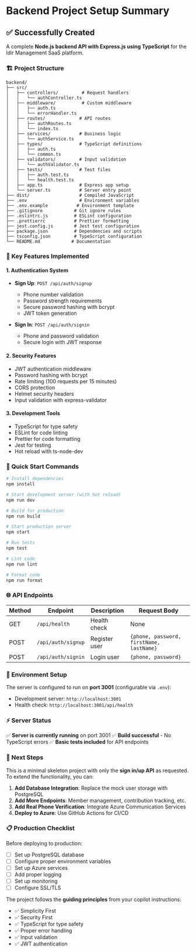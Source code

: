 # Backend Project Setup Summary

## ✅ Successfully Created

A complete **Node.js backend API with Express.js using TypeScript** for the Idir Management SaaS platform.

### 🏗️ Project Structure
```
backend/
├── src/
│   ├── controllers/         # Request handlers
│   │   └── authController.ts
│   ├── middleware/          # Custom middleware
│   │   ├── auth.ts
│   │   └── errorHandler.ts
│   ├── routes/             # API routes
│   │   ├── authRoutes.ts
│   │   └── index.ts
│   ├── services/           # Business logic
│   │   └── authService.ts
│   ├── types/              # TypeScript definitions
│   │   ├── auth.ts
│   │   └── common.ts
│   ├── validators/         # Input validation
│   │   └── authValidator.ts
│   ├── tests/              # Test files
│   │   ├── auth.test.ts
│   │   └── health.test.ts
│   ├── app.ts              # Express app setup
│   └── server.ts           # Server entry point
├── dist/                   # Compiled JavaScript
├── .env                    # Environment variables
├── .env.example           # Environment template
├── .gitignore            # Git ignore rules
├── .eslintrc.js          # ESLint configuration
├── .prettierrc           # Prettier formatting
├── jest.config.js        # Jest test configuration
├── package.json          # Dependencies and scripts
├── tsconfig.json         # TypeScript configuration
└── README.md            # Documentation
```

### 🔑 Key Features Implemented

#### 1. **Authentication System**
- **Sign Up**: `POST /api/auth/signup`
  - Phone number validation
  - Password strength requirements
  - Secure password hashing with bcrypt
  - JWT token generation

- **Sign In**: `POST /api/auth/signin`
  - Phone and password validation
  - Secure login with JWT response

#### 2. **Security Features**
- JWT authentication middleware
- Password hashing with bcrypt
- Rate limiting (100 requests per 15 minutes)
- CORS protection
- Helmet security headers
- Input validation with express-validator

#### 3. **Development Tools**
- TypeScript for type safety
- ESLint for code linting
- Prettier for code formatting
- Jest for testing
- Hot reload with ts-node-dev

### 🚀 Quick Start Commands

```bash
# Install dependencies
npm install

# Start development server (with hot reload)
npm run dev

# Build for production
npm run build

# Start production server
npm start

# Run tests
npm test

# Lint code
npm run lint

# Format code
npm run format
```

### 🌐 API Endpoints

| Method | Endpoint | Description | Request Body |
|--------|----------|-------------|--------------|
| GET | `/api/health` | Health check | None |
| POST | `/api/auth/signup` | Register user | `{phone, password, firstName, lastName}` |
| POST | `/api/auth/signin` | Login user | `{phone, password}` |

### 🔧 Environment Setup

The server is configured to run on **port 3001** (configurable via `.env`):
- Development server: `http://localhost:3001`
- Health check: `http://localhost:3001/api/health`

### ⚡ Server Status

✅ **Server is currently running** on port 3001
✅ **Build successful** - No TypeScript errors
✅ **Basic tests included** for API endpoints

### 🎯 Next Steps

This is a minimal skeleton project with only the **sign in/up API** as requested. To extend the functionality, you can:

1. **Add Database Integration**: Replace the mock user storage with PostgreSQL
2. **Add More Endpoints**: Member management, contribution tracking, etc.
3. **Add Real Phone Verification**: Integrate Azure Communication Services
4. **Deploy to Azure**: Use GitHub Actions for CI/CD

### 📋 Production Checklist

Before deploying to production:
- [ ] Set up PostgreSQL database
- [ ] Configure proper environment variables
- [ ] Set up Azure services
- [ ] Add proper logging
- [ ] Set up monitoring
- [ ] Configure SSL/TLS

The project follows the **guiding principles** from your copilot instructions:
- ✅ Simplicity First
- ✅ Security First  
- ✅ TypeScript for type safety
- ✅ Proper error handling
- ✅ Input validation
- ✅ JWT authentication
